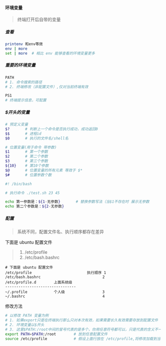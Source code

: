 #### 环境变量
> 终端打开后自带的变量

##### 查看
```bash
printenv 和env等效
env | more    
set | more  # 相比 env 能够查看的环境变量更多
```

##### 重要的环境变量
```bash
PATH
# 1. 命令搜索的路径
# 2. 终端修改（非配置文件）,仅对当前终端有效

PS1
# 终端提示信息，可配置
```

##### $开头的变量
```bash
# 预定义变量
$?       # 判断上一个命令是否执行成功，成功返回0
$$       # 进程id
$0       # 执行的文件名/shell名

# 位置变量(用于命令 带参数)
$1       # 第一个参数
$2       # 第二个参数
$3       # 第三个参数
${10}    # 第10个参数
$@       # 位置变量的所有元素 等效于 $*
$#       # 位置参数个数
```

```bash
#! /bin/bash

# 执行命令 ./test.sh 23 45

echo 第一参数是：${1-无参数}       # 替换参数写法（当$1不存在时 展示无参数
echo 第二个参数是：${2-无参数}
```

##### 配置
> 系统不同，配置文件名、执行顺序都存在差异

下面是 ubuntu 配置文件
> 1. /etc/profile
> 2. /etc/bash.bashrc
> 

```
# 下面是 ubuntu 配置文件
/etc/profile                         执行顺序 1
/etc/bash.bashrc                            2
/etc/profile.d        上面系统级         
--------------------------------
~/.profile            个人级                 3
~/.bashrc                                   4
```

修改方法
```bash
# 以修改 PATH 变量为例
# 1. 如果export只是在终端执行那么只对本次有效，如果需要长久有效需要存放到配置文件
# 2. 环境变量以$开头
# 3. 这里$PATH:/root中间的冒号代表的是多个，你用任意符号都可以，只是代表的含义不一样了而已
export PATH=$PATH:/root        # 放到任意配置文件
source /etc/profile            # 假设上面行放在 /etc/profile,将修改加载到当前终端
```




